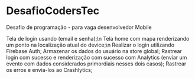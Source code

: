 # DesafioCodersTec
Desafio de programação - para vaga desenvolvedor Mobile

Tela de login usando (email e senha);\n
Tela home com mapa renderizando um ponto na localização atual do device;\n
Realizar o login utilizando Firebase Auth;
Armazenar os dados do usuário na store global;
Rastrear login com sucesso e renderização com sucesso com Analytics (enviar um evento com dados considerados primordiais nesses dois casos);
Rastrear os erros e envia-los ao Crashlytics;
